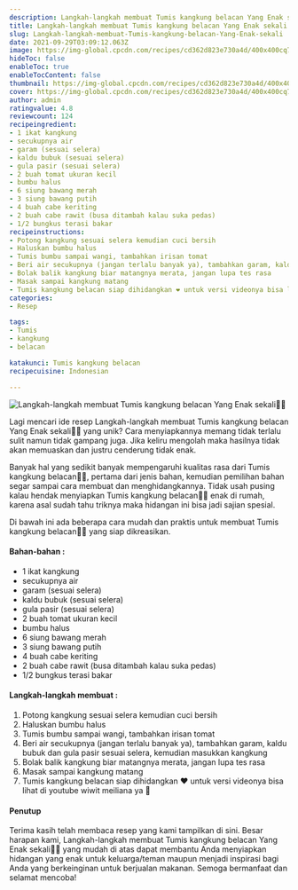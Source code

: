 ```yaml
---
description: Langkah-langkah membuat Tumis kangkung belacan Yang Enak sekali"
title: Langkah-langkah membuat Tumis kangkung belacan Yang Enak sekali
slug: Langkah-langkah-membuat-Tumis-kangkung-belacan-Yang-Enak-sekali
date: 2021-09-29T03:09:12.063Z
image: https://img-global.cpcdn.com/recipes/cd362d823e730a4d/400x400cq70/photo.jpg
hideToc: false
enableToc: true
enableTocContent: false
thumbnail: https://img-global.cpcdn.com/recipes/cd362d823e730a4d/400x400cq70/photo.jpg
cover: https://img-global.cpcdn.com/recipes/cd362d823e730a4d/400x400cq70/photo.jpg
author: admin
ratingvalue: 4.8
reviewcount: 124
recipeingredient:
- 1 ikat kangkung
- secukupnya air
- garam (sesuai selera)
- kaldu bubuk (sesuai selera)
- gula pasir (sesuai selera)
- 2 buah tomat ukuran kecil
- bumbu halus
- 6 siung bawang merah
- 3 siung bawang putih
- 4 buah cabe keriting
- 2 buah cabe rawit (busa ditambah kalau suka pedas)
- 1/2 bungkus terasi bakar
recipeinstructions:
- Potong kangkung sesuai selera kemudian cuci bersih
- Haluskan bumbu halus
- Tumis bumbu sampai wangi, tambahkan irisan tomat
- Beri air secukupnya (jangan terlalu banyak ya), tambahkan garam, kaldu bubuk dan gula pasir sesuai selera, kemudian masukkan kangkung
- Bolak balik kangkung biar matangnya merata, jangan lupa tes rasa
- Masak sampai kangkung matang
- Tumis kangkung belacan siap dihidangkan ❤️ untuk versi videonya bisa lihat di youtube wiwit meiliana ya 🤗
categories:
- Resep

tags:
- Tumis
- kangkung
- belacan

katakunci: Tumis kangkung belacan
recipecuisine: Indonesian

---
```


![Langkah-langkah membuat Tumis kangkung belacan Yang Enak sekali👩‍🍳](https://img-global.cpcdn.com/recipes/cd362d823e730a4d/400x400cq70/photo.jpg)

Lagi mencari ide resep Langkah-langkah membuat Tumis kangkung belacan Yang Enak sekali👩‍🍳 yang unik? Cara menyiapkannya memang tidak terlalu sulit namun tidak gampang juga. Jika keliru mengolah maka hasilnya tidak akan memuaskan dan justru cenderung tidak enak.

Banyak hal yang sedikit banyak mempengaruhi kualitas rasa dari Tumis kangkung belacan👩‍🍳, pertama dari jenis bahan, kemudian pemilihan bahan segar sampai cara membuat dan menghidangkannya. Tidak usah pusing kalau hendak menyiapkan Tumis kangkung belacan👩‍🍳 enak di rumah, karena asal sudah tahu triknya maka hidangan ini bisa jadi sajian spesial.

Di bawah ini ada beberapa cara mudah dan praktis untuk membuat Tumis kangkung belacan👩‍🍳 yang siap dikreasikan.

<!--inarticleads1-->

#### Bahan-bahan :

- 1 ikat kangkung
- secukupnya air
- garam (sesuai selera)
- kaldu bubuk (sesuai selera)
- gula pasir (sesuai selera)
- 2 buah tomat ukuran kecil
- bumbu halus
- 6 siung bawang merah
- 3 siung bawang putih
- 4 buah cabe keriting
- 2 buah cabe rawit (busa ditambah kalau suka pedas)
- 1/2 bungkus terasi bakar

<!--inarticleads2-->

#### Langkah-langkah membuat :

1. Potong kangkung sesuai selera kemudian cuci bersih
1. Haluskan bumbu halus
1. Tumis bumbu sampai wangi, tambahkan irisan tomat
1. Beri air secukupnya (jangan terlalu banyak ya), tambahkan garam, kaldu bubuk dan gula pasir sesuai selera, kemudian masukkan kangkung
1. Bolak balik kangkung biar matangnya merata, jangan lupa tes rasa
1. Masak sampai kangkung matang
1. Tumis kangkung belacan siap dihidangkan ❤️ untuk versi videonya bisa lihat di youtube wiwit meiliana ya 🤗

#### Penutup

Terima kasih telah membaca resep yang kami tampilkan di sini. Besar harapan kami, Langkah-langkah membuat Tumis kangkung belacan Yang Enak sekali👩‍🍳 yang mudah di atas dapat membantu Anda menyiapkan hidangan yang enak untuk keluarga/teman maupun menjadi inspirasi bagi Anda yang berkeinginan untuk berjualan makanan. Semoga bermanfaat dan selamat mencoba!